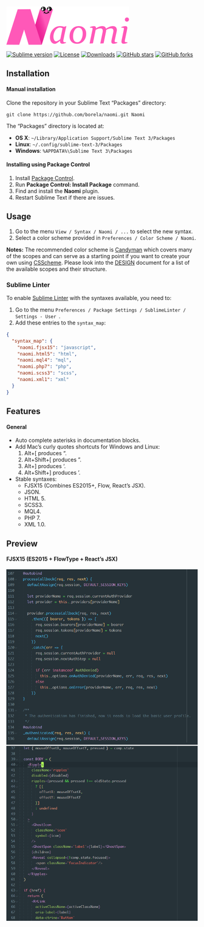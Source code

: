 [![Naomi](art/logo.png)][naomi]

[![Sublime version](https://img.shields.io/badge/sublime%203->%3D3126-orange.svg?style=flat-square)][sublime]
[![License](http://img.shields.io/:license-mixed-blue.svg?style=flat-square)][naomi]
[![Downloads](https://img.shields.io/packagecontrol/dt/Naomi.svg?style=flat-square)][package-control]
[![GitHub stars](https://img.shields.io/github/stars/borela/naomi.svg?style=social&label=Star)][stars]
[![GitHub forks](https://img.shields.io/github/forks/borela/naomi.svg?style=social&label=Fork)][forks]

## Installation

#### Manual installation

Clone the repository in your Sublime Text “Packages” directory:

    git clone https://github.com/borela/naomi.git Naomi

The “Packages” directory is located at:

* **OS X**: `~/Library/Application Support/Sublime Text 3/Packages`
* **Linux**: `~/.config/sublime-text-3/Packages`
* **Windows**: `%APPDATA%\Sublime Text 3\Packages`

#### Installing using Package Control

1. Install [Package Control](https://packagecontrol.io/installation).
2. Run **Package Control: Install Package** command.
3. Find and install the **Naomi** plugin.
4. Restart Sublime Text if there are issues.

## Usage

1. Go to the menu `View / Syntax / Naomi / ...` to select the new syntax.
2. Select a color scheme provided in `Preferences / Color Scheme / Naomi`.

**Notes:** The recommended color scheme is [Candyman][candyman] which covers many
of the scopes and can serve as a starting point if you want to create your own using
[CSScheme][csscheme]. Please look into the [DESIGN][design] document for a list
of the available scopes and their structure.

### Sublime Linter

To enable [Sublime Linter][sublimeLinter] with the syntaxes available, you need to:

1. Go to the menu `Preferences / Package Settings / SublimeLinter / Settings - User `.
2. Add these entries to the `syntax_map`:

```JSON
{
  "syntax_map": {
    "naomi.fjsx15": "javascript",
    "naomi.html5": "html",
    "naomi.mql4": "mql",
    "naomi.php7": "php",
    "naomi.scss3": "scss",
    "naomi.xml1": "xml"
  }
}
```

## Features

#### General

* Auto complete asterisks in documentation blocks.
* Add Mac’s curly quotes shortcuts for Windows and Linux:
  1. Alt+[ produces “.
  2. Alt+Shift+[ produces ”.
  3. Alt+] produces ‘.
  4. Alt+Shift+] produces ’.
* Stable syntaxes:
  * FJSX15 (Combines ES2015+, Flow, React’s JSX).
  * JSON.
  * HTML 5.
  * SCSS3.
  * MQL4.
  * PHP 7.
  * XML 1.0.

## Preview

#### FJSX15 (ES2015 + FlowType + React’s JSX)

![Candyman FJSX15 preview 1](preview/fjsx15/candyman-1.png)
![Candyman FJSX15 preview 2](preview/fjsx15/candyman-2.png)

[candyman]: schemes/candyman
[package-control]: //packagecontrol.io/packages/Naomi
[csscheme]: //github.com/FichteFoll/CSScheme
[design]: DESIGN.md
[sublime]: //www.sublimetext.com
[naomi]: //github.com/borela/naomi
[stars]: //github.com/borela/naomi/stargazers
[forks]: //github.com/borela/naomi/network/members
[sublimeLinter]: //github.com/SublimeLinter/SublimeLinter3
